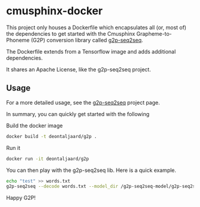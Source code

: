 cmusphinx-docker
================

This project only houses a Dockerfile which encapsulates all (or, most of) the dependencies to get started with the Cmusphinx Grapheme-to-Phoneme (G2P) conversion library called [g2p-seq2seq](https://github.com/cmusphinx/g2p-seq2seq).

The Dockerfile extends from a Tensorflow image and adds additional dependencies.

It shares an Apache License, like the g2p-seq2seq project.

## Usage
For a more detailed usage, see the [g2p-seq2seq](https://github.com/cmusphinx/g2p-seq2seq) project page.

In summary, you can quickly get started with the following

Build the docker image
```bash
docker build -t deontaljaard/g2p .
```

Run it
```bash
docker run -it deontaljaard/g2p
```

You can then play with the g2p-seq2seq lib. Here is a quick example.
```bash
echo "test" >> words.txt
g2p-seq2seq --decode words.txt --model_dir /g2p-seq2seq-model/g2p-seq2seq-model-6.2-cmudict-nostress
``` 

Happy G2P!